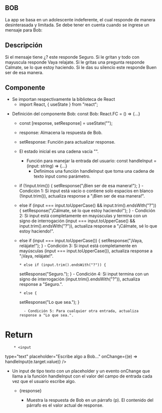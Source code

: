 ## BOB

La app se basa en un adolescente indeferente, el cual responde de manera desinterasada y limitada.
Se debe tener en cuenta cuando se ingrese un mensaje para Bob:

## Descripción

Si el mensaje tiene ¿? este responde Seguro.
Si le gritan y todo con mayuscula responde Vaya relajate.
Si le gritas una pregunta responde Calmate, se lo que estoy haciendo.
Si le das su silencio este responde Buen ser de esa manera.

## Componente

- Se importan respectivamente la biblioteca de React
  - import React, { useState } from "react";

* Definición del componente Bob:
  const Bob: React.FC = () => {...}

  - const [response, setResponse] = useState<string>("");

  * response: Almacena la respuesta de Bob.
  * setResponse: Función para actualizar response.
  * El estado inicial es una cadena vacía "".

    - Función para manejar la entrada del usuario:
      const handleInput = (input: string) => {...}
      - Definimos una función handleInput que toma una cadena de texto input como parámetro.

  - if (!input.trim()) {
    setResponse("¡Bien ser de esa manera!");
    } - Condición 1: Si input está vacío o contiene solo espacios en blanco (!input.trim()), actualiza response a "¡Bien ser de esa manera!".

  - else if (input === input.toUpperCase() && input.trim().endsWith("?")) {
    setResponse("¡Cálmate, sé lo que estoy haciendo!");
    } - Condición 2: Si input está completamente en mayúsculas y termina con un signo de interrogación (input === input.toUpperCase() && input.trim().endsWith("?")), actualiza response a "¡Cálmate, sé lo que estoy haciendo!".

  - else if (input === input.toUpperCase()) {
    setResponse("¡Vaya, relájate!");
    } - Condición 3: Si input está completamente en mayúsculas (input === input.toUpperCase()), actualiza response a "¡Vaya, relájate!".

        * else if (input.trim().endsWith("?")) {

    setResponse("Seguro.");
    } - Condición 4: Si input termina con un signo de interrogación (input.trim().endsWith("?")), actualiza response a "Seguro.".

        * else {

    setResponse("Lo que sea.");
    }

          - Condición 5: Para cualquier otra entrada, actualiza response a "Lo que sea.".

# Return

        * <input

type="text"
placeholder="Escribe algo a Bob..."
onChange={(e) => handleInput(e.target.value)}
/>

- Un input de tipo texto con un placeholder y un evento onChange que llama a la función handleInput con el valor del campo de entrada cada vez que el usuario escribe algo.

  - <p>{response}</p>

    - Muestra la respuesta de Bob en un párrafo (p). El contenido del párrafo es el valor actual de response.
